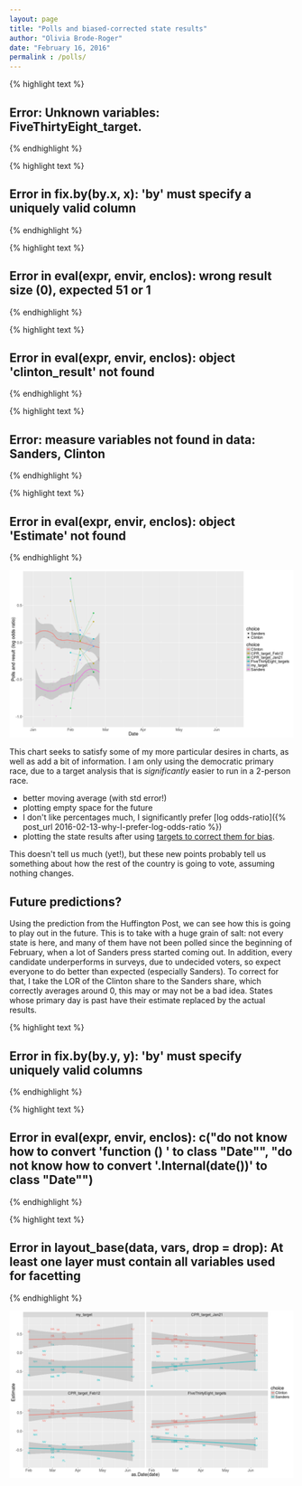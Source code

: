 ```yaml
---
layout: page
title: "Polls and biased-corrected state results"
author: "Olivia Brode-Roger"
date: "February 16, 2016"
permalink : /polls/
---
```





{% highlight text %}
## Error: Unknown variables: FiveThirtyEight_target.
{% endhighlight %}



{% highlight text %}
## Error in fix.by(by.x, x): 'by' must specify a uniquely valid column
{% endhighlight %}



{% highlight text %}
## Error in eval(expr, envir, enclos): wrong result size (0), expected 51 or 1
{% endhighlight %}



{% highlight text %}
## Error in eval(expr, envir, enclos): object 'clinton_result' not found
{% endhighlight %}



{% highlight text %}
## Error: measure variables not found in data: Sanders, Clinton
{% endhighlight %}



{% highlight text %}
## Error in eval(expr, envir, enclos): object 'Estimate' not found
{% endhighlight %}

![center](/../figs/polls/unnamed-chunk-1-1.png)

This chart seeks to satisfy some of my more particular desires in charts, as well as add a bit of information.
I am only using the democratic primary race, due to a target analysis that is *significantly* easier to run in a 2-person race.

- better moving average (with std error!)
- plotting empty space for the future
- I don't like percentages much, I significantly prefer [log odds-ratio]({% post_url 2016-02-13-why-I-prefer-log-odds-ratio %})
- plotting the state results after using [targets to correct them for bias]({site_url}/targets).

This doesn't tell us much (yet!), but these new points probably tell us something about how the rest of the country is going to vote, assuming nothing changes.

Future predictions?
---

Using the prediction from the Huffington Post, we can see how this is going to play out in the future.
This is to take with a huge grain of salt: not every state is here, and many of them have not been polled since the beginning of February, when a lot of Sanders press started coming out.
In addition, every candidate underperforms in surveys, due to undecided voters, so expect everyone to do better than expected (especially Sanders).
To correct for that, I take the LOR of the Clinton share to the Sanders share, which correctly averages around 0, this may or may not be a bad idea.
States whose primary day is past have their estimate replaced by the actual results.


{% highlight text %}
## Error in fix.by(by.y, y): 'by' must specify uniquely valid columns
{% endhighlight %}



{% highlight text %}
## Error in eval(expr, envir, enclos): c("do not know how to convert 'function () ' to class \"Date\"", "do not know how to convert '.Internal(date())' to class \"Date\"")
{% endhighlight %}



{% highlight text %}
## Error in layout_base(data, vars, drop = drop): At least one layer must contain all variables used for facetting
{% endhighlight %}

![center](/../figs/polls/unnamed-chunk-2-1.png)
